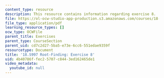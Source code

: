 ```yaml
---
content_type: resource
description: This resource contains information regarding exercise 8.
file: https://ol-ocw-studio-app-production.s3.amazonaws.com/courses/18-s997-introduction-to-matlab-programming-fall-2011/4b40786ffec25707c8443ed162465de1_MIT18_S997F11_Exercise_8.pdf
file_type: application/pdf
learning_resource_types: []
ocw_type: OCWFile
parent_title: Exercises
parent_type: CourseSection
parent_uid: cd7c2d27-5ba5-e73e-6cc6-551edae9359f
resourcetype: Document
title: '18.S997 Root-Finding: Exercise 8'
uid: 4b40786f-fec2-5707-c844-3ed162465de1
video_metadata:
  youtube_id: null
---
```

